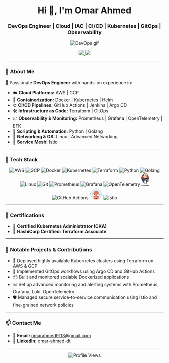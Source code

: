 <h1 align="center">Hi 👋, I'm Omar Ahmed</h1>
<h3 align="center">DevOps Engineer | Cloud | IAC | CI/CD | Kubernetes | GitOps | Observability</h3>

<p align="center">
  <img src="https://liveimages.algoworks.com/new-algoworks/wp-content/uploads/2023/01/05114244/DevOps-Challenges.gif" width="500" alt="DevOps gif" />
</p>

<p align="center">
  <a href="mailto:omarahmed9113@gmail.com">
    <img src="https://img.shields.io/badge/Gmail-D14836?style=for-the-badge&logo=gmail&logoColor=white" />
  </a>
  <a href="https://www.linkedin.com/in/omar-ahmed-dt" target="_blank">
    <img src="https://img.shields.io/badge/LinkedIn-blue?style=for-the-badge&logo=linkedin&logoColor=white" />
  </a>
</p>

---

### 🚀 About Me

🔧 Passionate **DevOps Engineer** with hands-on experience in:

- ☁️ **Cloud Platforms:** AWS | GCP  
- 🐳 **Containerization:** Docker | Kubernetes | Helm  
- ⚙️ **CI/CD Pipelines:** GitHub Actions | Jenkins | Argo CD  
- 🛠️ **Infrastructure as Code:** Terraform | GitOps  
- 📈 **Observability & Monitoring:** Prometheus | Grafana | OpenTelemetry | EFK  
- 🧰 **Scripting & Automation:** Python | Golang  
- 🧠 **Networking & OS:** Linux | Advanced Networking  
- 🔌 **Service Mesh:** Istio

---

### 🧰 Tech Stack

<p align="center">
  <!-- Cloud -->
  <img src="https://cdn.jsdelivr.net/gh/devicons/devicon/icons/amazonwebservices/amazonwebservices-original-wordmark.svg" height="40" title="AWS"/>
  <img src="https://cdn.jsdelivr.net/gh/devicons/devicon/icons/googlecloud/googlecloud-original.svg" height="40" title="GCP"/>
  
  <!-- Containers & Infra -->
  <img src="https://cdn.jsdelivr.net/gh/devicons/devicon/icons/docker/docker-original.svg" height="40" title="Docker"/>
  <img src="https://cdn.jsdelivr.net/gh/devicons/devicon/icons/kubernetes/kubernetes-plain.svg" height="40" title="Kubernetes"/>
  <img src="https://cdn.jsdelivr.net/gh/devicons/devicon/icons/terraform/terraform-original.svg" height="40" title="Terraform"/>

  <!-- Programming -->
  <img src="https://cdn.jsdelivr.net/gh/devicons/devicon/icons/python/python-original.svg" height="40" title="Python"/>
  <img src="https://cdn.jsdelivr.net/gh/devicons/devicon/icons/go/go-original.svg" height="40" title="Golang"/>
  
  <!-- OS & VCS -->
  <img src="https://cdn.jsdelivr.net/gh/devicons/devicon/icons/linux/linux-original.svg" height="40" title="Linux"/>
  <img src="https://cdn.jsdelivr.net/gh/devicons/devicon/icons/git/git-original.svg" height="40" title="Git"/>

  <!-- Monitoring & CI/CD -->
  <img src="https://raw.githubusercontent.com/gilbarbara/logos/master/logos/prometheus.svg" height="40" title="Prometheus"/>
  <img src="https://raw.githubusercontent.com/gilbarbara/logos/master/logos/grafana.svg" height="40" title="Grafana"/>
  <img src="https://raw.githubusercontent.com/gilbarbara/logos/master/logos/opentelemetry.svg" height="40" title="OpenTelemetry"/>
  <img src="https://raw.githubusercontent.com/gilbarbara/logos/master/logos/jenkins.svg" height="40" title="Jenkins"/>
  <img src="https://raw.githubusercontent.com/gilbarbara/logos/master/logos/github-actions.svg" height="40" title="GitHub Actions"/>
  
  <!-- GitOps, Mesh -->
  <img src="https://raw.githubusercontent.com/argoproj/argo-cd/master/docs/assets/logo.png" height="40" title="Argo CD"/>
  <img src="https://istio.io/latest/favicons/android-192x192.png" height="40" title="Istio"/>

</p>

---

### 🔖 Certifications

- 🏅 **Certified Kubernetes Administrator (CKA)**  
- 🏅 **HashiCorp Certified: Terraform Associate**

---

### 📝 Notable Projects & Contributions

- 🚀 Deployed highly available Kubernetes clusters using Terraform on AWS & GCP  
- 🔁 Implemented GitOps workflows using Argo CD and GitHub Actions  
- 📦 Built and monitored scalable Dockerized applications  
- 📊 Set up advanced monitoring and alerting systems with Prometheus, Grafana, Loki, OpenTelemetry  
- 🛡️ Managed secure service-to-service communication using Istio and fine-grained network policies  

---

### 📫 Contact Me

- 📧 **Email:** omarahmed9113@gmail.com  
- 🔗 **LinkedIn:** [omar-ahmed-dt](https://www.linkedin.com/in/omar-ahmed-dt)

---

<p align="center">
  <img src="https://komarev.com/ghpvc/?username=omar-ahmed-dt&label=Profile%20views&color=blue&style=flat" alt="Profile Views" />
</p>
